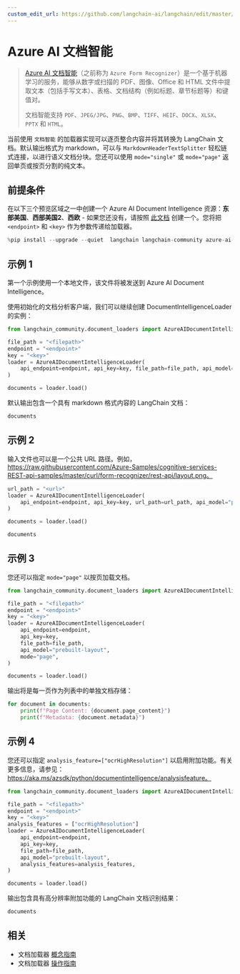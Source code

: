 ```yaml
---
custom_edit_url: https://github.com/langchain-ai/langchain/edit/master/docs/docs/integrations/document_loaders/azure_document_intelligence.ipynb
---
```


# Azure AI 文档智能

>[Azure AI 文档智能](https://aka.ms/doc-intelligence)（之前称为 `Azure Form Recognizer`）是一个基于机器学习的服务，能够从数字或扫描的 PDF、图像、Office 和 HTML 文件中提取文本（包括手写文本）、表格、文档结构（例如标题、章节标题等）和键值对。
>
>文档智能支持 `PDF`、`JPEG/JPG`、`PNG`、`BMP`、`TIFF`、`HEIF`、`DOCX`、`XLSX`、`PPTX` 和 `HTML`。

当前使用 `文档智能` 的加载器实现可以逐页整合内容并将其转换为 LangChain 文档。默认输出格式为 markdown，可以与 `MarkdownHeaderTextSplitter` 轻松链式连接，以进行语义文档分块。您还可以使用 `mode="single"` 或 `mode="page"` 返回单页或按页分割的纯文本。

## 前提条件

在以下三个预览区域之一中创建一个 Azure AI Document Intelligence 资源：**东部美国**、**西部美国2**、**西欧** - 如果您还没有，请按照 [此文档](https://learn.microsoft.com/azure/ai-services/document-intelligence/create-document-intelligence-resource?view=doc-intel-4.0.0) 创建一个。您将把 `<endpoint>` 和 `<key>` 作为参数传递给加载器。

```python
%pip install --upgrade --quiet  langchain langchain-community azure-ai-documentintelligence
```

## 示例 1

第一个示例使用一个本地文件，该文件将被发送到 Azure AI Document Intelligence。

使用初始化的文档分析客户端，我们可以继续创建 DocumentIntelligenceLoader 的实例：

```python
from langchain_community.document_loaders import AzureAIDocumentIntelligenceLoader

file_path = "<filepath>"
endpoint = "<endpoint>"
key = "<key>"
loader = AzureAIDocumentIntelligenceLoader(
    api_endpoint=endpoint, api_key=key, file_path=file_path, api_model="prebuilt-layout"
)

documents = loader.load()
```

默认输出包含一个具有 markdown 格式内容的 LangChain 文档：

```python
documents
```

## 示例 2
输入文件也可以是一个公共 URL 路径。例如，https://raw.githubusercontent.com/Azure-Samples/cognitive-services-REST-api-samples/master/curl/form-recognizer/rest-api/layout.png。

```python
url_path = "<url>"
loader = AzureAIDocumentIntelligenceLoader(
    api_endpoint=endpoint, api_key=key, url_path=url_path, api_model="prebuilt-layout"
)

documents = loader.load()
```

```python
documents
```

## 示例 3
您还可以指定 `mode="page"` 以按页加载文档。

```python
from langchain_community.document_loaders import AzureAIDocumentIntelligenceLoader

file_path = "<filepath>"
endpoint = "<endpoint>"
key = "<key>"
loader = AzureAIDocumentIntelligenceLoader(
    api_endpoint=endpoint,
    api_key=key,
    file_path=file_path,
    api_model="prebuilt-layout",
    mode="page",
)

documents = loader.load()
```

输出将是每一页作为列表中的单独文档存储：

```python
for document in documents:
    print(f"Page Content: {document.page_content}")
    print(f"Metadata: {document.metadata}")
```

## 示例 4
您还可以指定 `analysis_feature=["ocrHighResolution"]` 以启用附加功能。有关更多信息，请参见：https://aka.ms/azsdk/python/documentintelligence/analysisfeature。


```python
from langchain_community.document_loaders import AzureAIDocumentIntelligenceLoader

file_path = "<filepath>"
endpoint = "<endpoint>"
key = "<key>"
analysis_features = ["ocrHighResolution"]
loader = AzureAIDocumentIntelligenceLoader(
    api_endpoint=endpoint,
    api_key=key,
    file_path=file_path,
    api_model="prebuilt-layout",
    analysis_features=analysis_features,
)

documents = loader.load()
```

输出包含具有高分辨率附加功能的 LangChain 文档识别结果：


```python
documents
```

## 相关

- 文档加载器 [概念指南](/docs/concepts/#document-loaders)
- 文档加载器 [操作指南](/docs/how_to/#document-loaders)